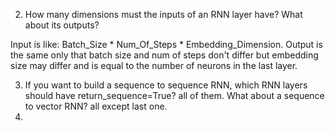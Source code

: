 2. How many dimensions must the inputs of an RNN layer have? What about its outputs?

Input is like: Batch_Size * Num_Of_Steps * Embedding_Dimension. Output is the same only that batch size and num of steps don't differ but embedding size may differ and is equal to the number of neurons in the last layer.

3. If you want to build a sequence to sequence RNN, which RNN layers should have return_sequence=True? all of them. What about a sequence to vector RNN? all except last one.
5. 
